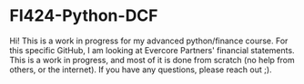 # FI424-Python-DCF
Hi! This is a work in progress for my advanced python/finance course. For this specific GitHub, I am looking at Evercore Partners' financial statements. 
This is a work in progress, and most of it is done from scratch (no help from others, or the internet). 
If you have any questions, please reach out ;). 
